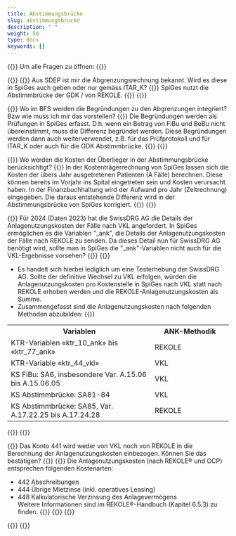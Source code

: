```yaml
---
title: Abstimmungsbrücke 
slug: abstimmungsbrucke
description: " "
weight: 50
type: docs
keywords: []
---
```


{{<faqBlock>}}
Um alle Fragen zu öffnen: {{<collapsibleGroupCommand groupId="abstimmungsbrucke">}}

{{<numberedList>}}
{{<listItem>}}
Aus SDEP ist mir die Abgrenzungsrechnung bekannt. Wird es diese in SpiGes auch geben oder nur gemäss ITAR_K?
{{<collapsibleBlock groupId="abstimmungsbrucke">}}
SpiGes nutzt die Abstimmbrücke der GDK / von REKOLE.
{{</collapsibleBlock>}}
{{</listItem>}}

{{<listItem>}}
Wo im BFS werden die Begründungen zu den Abgrenzungen integriert? Bzw wie muss ich mir das vorstellen?
{{<collapsibleBlock groupId="abstimmungsbrucke">}}
Die Begründungen werden als Prüfungen in SpiGes erfasst. D.h. wenn ein Betrag von FiBu und BeBu nicht übereinstimmt, muss die Differenz begründet werden. Diese Begründungen werden dann auch weiterverwendet, z.B. für das Prüfprotokoll und für ITAR_K oder auch für die GDK Abstimmbrücke.
{{</collapsibleBlock>}}
{{</listItem>}}

{{<listItem>}}
Wo werden die Kosten der Überlieger in der Abstimmungsbrücke berücksichtigt? 
{{<collapsibleBlock groupId="abstimmungsbrucke">}}
In der Kostenträgerrechnung von SpiGes lassen sich die Kosten der übers Jahr ausgetretenen Patienten (A Fälle) berechnen. Diese können bereits im Vorjahr ins Spital eingetreten sein und Kosten verursacht haben. In der Finanzbuchhaltung wird der Aufwand pro Jahr (Zeitrechnung) eingegeben. Die daraus entstehende Differenz wird in der Abstimmungsbrücke von SpiGes korrigiert.
{{</collapsibleBlock>}}
{{</listItem>}}

{{<listItem>}}
Für 2024 (Daten 2023) hat die SwissDRG AG die Details der Anlagenutzungskosten der Fälle nach VKL angefordert. In SpiGes ermöglichen es die Variablen "_ank", die Details der Anlagenutzungskosten der Fälle nach REKOLE zu senden. Da dieses Detail nun für SwissDRG AG benötigt wird, sollte man in SpiGes die "_ank"-Variablen nicht auch für die VKL-Ergebnisse vorsehen? 
{{<collapsibleBlock groupId="abstimmungsbrucke">}}
{{<markdown>}}
-	Es handelt sich hierbei lediglich um eine Testerhebung der SwissDRG AG. Sollte der definitive Wechsel zu VKL erfolgen, würden die Anlagenutzungskosten pro Kostenstelle in SpiGes nach VKL statt nach REKOLE erhoben werden und die REKOLE-Anlagenutzungskosten als Summe. 
-	Zusammengefasst sind die Anlagenutzungskosten nach folgenden Methoden abzubilden:
{{</markdown>}}
<table class="w-100">
  <tr>
    <th style="width:65%"> Variablen </div></th>
    <th> ANK-Methodik </th>
  </tr>
  <tr>
    <td> KTR-Variablen «ktr_10_ank» bis «ktr_77_ank» </td>
    <td> REKOLE </td>
  </tr>
  <tr>
    <td> KTR-Variable «ktr_44_vkl» </td>
    <td> VKL </td>
  </tr>
  <tr>
    <td> KS FiBu: SA6, insbesondere Var. A.15.06 bis A.15.06.05 </td>
    <td> VKL </td>
  </tr>
  <tr>
    <td> KS Abstimmbrücke: SA81-84 </td>
    <td> VKL </td>
  </tr>
  <tr>
    <td> KS Abstimmbrücke: SA85, Var. A.17.22.25 bis A.17.24.28 </td>
    <td> REKOLE </td>
  </tr>
</table>
{{</collapsibleBlock>}}
{{</listItem>}}

{{<listItem>}}
 Das Konto 441 wird weder von VKL noch von REKOLE in die Berechnung der Anlagenutzungskosten einbezogen. Können Sie das bestätigen?
{{<collapsibleBlock groupId="abstimmungsbrucke">}}
{{<markdown>}}
Die Anlagenutzungskosten (nach REKOLE® und OCP) entsprechen folgenden Kostenarten:      
- 442 Abschreibungen      
- 444 Übrige Mietzinse (inkl. operatives Leasing)       
- 448 Kalkulatorische Verzinsung des Anlagevermögens      
Weitere Informationen sind im REKOLE®-Handbuch (Kapitel 6.5.3) zu finden.
{{</markdown>}}
{{</collapsibleBlock>}}
{{</listItem>}}

{{</numberedList>}}
{{</faqBlock>}}